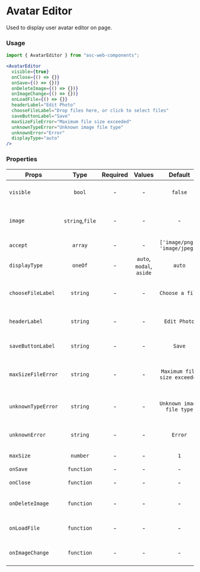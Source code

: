 # Avatar Editor

Used to display user avatar editor on page.

### Usage

```js
import { AvatarEditor } from "asc-web-components";
```

```jsx
<AvatarEditor
  visible={true}
  onClose={() => {}}
  onSave={() => {})}
  onDeleteImage={() => {})}
  onImageChange={() => {})}
  onLoadFile={() => {}}
  headerLabel="Edit Photo"
  chooseFileLabel="Drop files here, or click to select files"
  saveButtonLabel="Save"
  maxSizeFileError="Maximum file size exceeded"
  unknownTypeError="Unknown image file type"
  unknownError="Error"
  displayType="auto"
/>
```

### Properties

| Props              |      Type       | Required |          Values          |            Default            | Description                              |
| ------------------ | :-------------: | :------: | :----------------------: | :---------------------------: | ---------------------------------------- |
| `visible`          |     `bool`      |    -     |            -             |            `false`            | Display avatar editor                    |
| `image`            | `string`,`file` |    -     |            -             |               -               | The URL of the image to use, or a File   |
| `accept`           |     `array`     |    -     |            -             | `['image/png', 'image/jpeg']` | Accepted file types                      |
| `displayType`      |     `oneOf`     |    -     | `auto`, `modal`, `aside` |            `auto`             | Display type                             |
| `chooseFileLabel`  |    `string`     |    -     |            -             |        `Choose a file`        | Translation string for file selection    |
| `headerLabel`      |    `string`     |    -     |            -             |         `Edit Photo`          | Translation string for title             |
| `saveButtonLabel`  |    `string`     |    -     |            -             |            `Save`             | Translation string for save button       |
| `maxSizeFileError` |    `string`     |    -     |            -             | `Maximum file size exceeded`  | Translation string for size warning      |
| `unknownTypeError` |    `string`     |    -     |            -             |   `Unknown image file type`   | Translation string for file type warning |
| `unknownError`     |    `string`     |    -     |            -             |            `Error`            | Translation string for warning           |
| `maxSize`          |    `number`     |    -     |            -             |              `1`              | Max size of image                        |
| `onSave`           |   `function`    |    -     |            -             |               -               | Save event                               |
| `onClose`          |   `function`    |    -     |            -             |               -               | Closing event                            |
| `onDeleteImage`    |   `function`    |    -     |            -             |               -               | Image deletion event                     |
| `onLoadFile`       |   `function`    |    -     |            -             |               -               | Image upload event                       |
| `onImageChange`    |   `function`    |    -     |            -             |               -               | Image change event                       |

